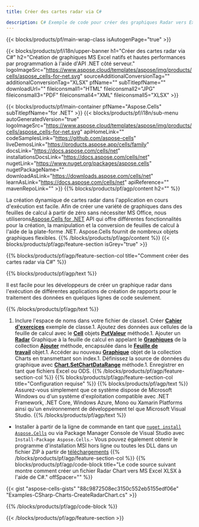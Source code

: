 ```yaml
---
title: Créer des cartes radar via C#

description: C# Exemple de code pour créer des graphiques Radar vers Excel à l'aide de la bibliothèque .NET. Utilisez ce code pour créer un graphique radar vers MS Excel dans VB.NET, Asp.NET ou toute application basée sur .NET.
---
```

{{< blocks/products/pf/main-wrap-class isAutogenPage="true" >}}

{{< blocks/products/pf/i18n/upper-banner h1="Créer des cartes radar via C#" h2="Création de graphiques MS Excel natifs et hautes performances par programmation à l\'aide d\'API .NET côté serveur." logoImageSrc="https://www.aspose.cloud/templates/aspose/img/products/cells/aspose_cells-for-net.svg" sourceAdditionalConversionTag="" additionalConversionTag="XLSX" pfName="" subTitlepfName="" downloadUrl="" fileiconsmall1="HTML" fileiconsmall2="JPG" fileiconsmall3="PDF" fileiconsmall4="XML" fileiconsmall5="XLSX" >}}

{{< blocks/products/pf/main-container pfName="Aspose.Cells" subTitlepfName="for .NET" >}}
{{< blocks/products/pf/i18n/sub-menu autoGeneratedVersion="true" logoImageSrc="https://www.aspose.cloud/templates/aspose/img/products/cells/aspose_cells-for-net.svg" apiHomeLink="" codeSamplesLink="https://github.com/aspose-cells" liveDemosLink="https://products.aspose.app/cells/family" docsLink="https://docs.aspose.com/cells/net" installationsDocsLink="https://docs.aspose.com/cells/net" nugetLink="https://www.nuget.org/packages/aspose.cells" nugetPackageName="" downloadAsLink="https://downloads.aspose.com/cells/net" learnAsLink="https://docs.aspose.com/cells/net" apiReference="" mavenRepoLink="" >}}
{{% blocks/products/pf/agp/content h2="" %}}

La création dynamique de cartes radar dans l'application en cours d'exécution est facile. Afin de créer une variété de graphiques dans des feuilles de calcul à partir de zéro sans nécessiter MS Office, nous utiliserons[Aspose.Cells for .NET](https://products.aspose.com/cells/net)  API qui offre différentes fonctionnalités pour la création, la manipulation et la conversion de feuilles de calcul à l'aide de la plate-forme .NET. Aspose.Cells fournit de nombreux objets graphiques flexibles.
{{% /blocks/products/pf/agp/content %}}
{{< blocks/products/pf/agp/feature-section isGrey="true" >}}

{{% blocks/products/pf/agp/feature-section-col title="Comment créer des cartes radar via C#" %}}

{{% blocks/products/pf/agp/text %}}

Il est facile pour les développeurs de créer un graphique radar dans l'exécution de différentes applications de création de rapports pour le traitement des données en quelques lignes de code seulement.

{{% /blocks/products/pf/agp/text %}}

1. Inclure l'espace de noms dans votre fichier de classe1. Créer [**Cahier d'exercices**](https://reference.aspose.com/cells/net/aspose.cells/workbook) exemple de classe.1. Ajoutez des données aux cellules de la feuille de calcul avec le [**Cell**](https://reference.aspose.com/cells/net/aspose.cells/cell) objets [**PutValeur**](https://reference.aspose.com/cells/net/aspose.cells/cell/methods/putvalue/index) méthode.1. Ajouter un [**Radar**](https://reference.aspose.com/cells/net/aspose.cells.charts/charttype) Graphique à la feuille de calcul en appelant le [**Graphiques**](https://reference.aspose.com/cells/net/aspose.cells.charts/chartcollection) de la collection [**Ajouter**](https://reference.aspose.com/cells/net/aspose.cells.charts/chartcollection/methods/add) méthode, encapsulée dans le [**Feuille de travail**](https://reference.aspose.com/cells/net/aspose.cells/worksheet) objet.1. Accéder au nouveau [**Graphique**](https://reference.aspose.com/cells/net/aspose.cells.charts/chart) objet de la collection Charts en transmettant son index.1. Définissez la source de données du graphique avec [**Chart.SetChartDataRange**](https://https://reference.aspose.com/cells/net/aspose.cells.charts/chart/methods/setchartdatarange) méthode.1. Enregistrer en tant que fichiers Excel ou ODS.
{{% /blocks/products/pf/agp/feature-section-col %}}
{{% blocks/products/pf/agp/feature-section-col title="Configuration requise" %}}
{{% blocks/products/pf/agp/text %}}
Assurez-vous simplement que ce système dispose de Microsoft Windows ou d'un système d'exploitation compatible avec .NET Framework, .NET Core, Windows Azure, Mono ou Xamarin Platforms ainsi qu'un environnement de développement tel que Microsoft Visual Studio.
{{% /blocks/products/pf/agp/text %}}
- Installer à partir de la ligne de commande en tant que <code><a href="https://downloads.aspose.com/cells/net">nuget install Aspose.Cells</a></code> ou via Package Manager Console de Visual Studio avec <code>Install-Package Aspose.Cells</code>.- Vous pouvez également obtenir le programme d'installation MSI hors ligne ou toutes les DLL dans un fichier ZIP à partir de <a href="https://downloads.aspose.com/cells/net">téléchargements</a>
{{% /blocks/products/pf/agp/feature-section-col %}}
{{% blocks/products/pf/agp/code-block title="Le code source suivant montre comment créer un fichier Radar Chart vers MS Excel XLSX à l\'aide de C#." offSpacer="" %}}

{{< gist "aspose-cells-gists" "88c9872508ec3150c552eb5155edf06e" "Examples-CSharp-Charts-CreateRadarChart.cs" >}}

{{% /blocks/products/pf/agp/code-block %}}

{{< /blocks/products/pf/agp/feature-section >}}

<!-- aboutfile Starts -->
